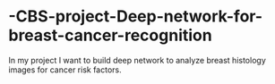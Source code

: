 # -CBS-project-Deep-network-for-breast-cancer-recognition
In my project I want to build deep network to analyze breast histology images for cancer risk factors.
